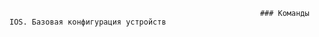                                                             ### Команды IOS. Базовая конфигурация устройств 
